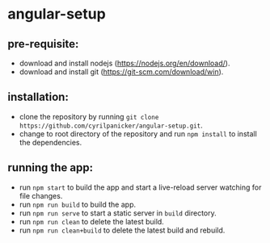 # angular-setup

## pre-requisite:
* download and install nodejs (https://nodejs.org/en/download/).
* download and install git (https://git-scm.com/download/win).

## installation:
* clone the repository by running `git clone https://github.com/cyrilpanicker/angular-setup.git`.
* change to root directory of the repository and run `npm install` to install the dependencies.

## running the app:
* run `npm start` to build the app and start a live-reload server watching for file changes.
* run `npm run build` to build the app.
* run `npm run serve` to start a static server in `build` directory.
* run `npm run clean` to delete the latest build.
* run `npm run clean+build` to delete the latest build and rebuild.
